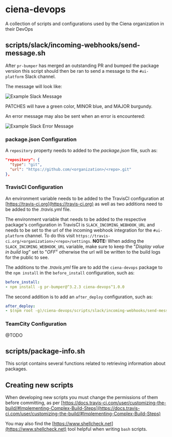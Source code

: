 # ciena-devops
A collection of scripts and configurations used by the Ciena organization in their DevOps

## scripts/slack/incoming-webhooks/send-message.sh

After `pr-bumper` has merged an outstanding PR and bumped the package version this script should then be ran to send a
message to the `#ui-platform` Slack channel.

The message will look like:

![Example Slack Message](https://user-images.githubusercontent.com/435544/35946094-19944f76-0c28-11e8-8c6d-783241c4eff4.png)

PATCHES will have a green color, MINOR blue, and MAJOR burgundy.

An error message may also be sent when an error is encountered:

![Example Slack Error Message](https://user-images.githubusercontent.com/435544/35946206-80c3bee8-0c28-11e8-81c1-b351050ddedb.png)


### package.json Configuration

A `repository` property needs to added to the _package.json_ file, such as:

```json
"repository": {
  "type": "git",
  "url": "https://github.com/<organization>/<repo>.git"
},
```


### TravisCI Configuration

An environment variable needs to be added to the TravisCI configuration at [https://travis-ci.org](https://travis-ci.org) as well as two additions need to be added to the _.travis.yml_ file.

The environment variable that needs to be added to the respective package's configuration in TravisCI is
`SLACK_INCOMING_WEBHOOK_URL` and needs to be set to the url of the incoming webhook integration for the `#ui-platform`
channel.  To do this visit `https://travis-ci.org/<organization>/<repo>/settings`. **NOTE:** When adding the
`SLACK_INCOMING_WEBHOOK_URL` variable, make sure to keep the "_Display value in build log_" set to "_OFF_" otherwise the url will be written to the build logs for the public to see.

The additions to the _.travis.yml_ file are to add the `ciena-devops` package to the `npm install` in the
`before_install` configuration, such as:

```yaml
before_install:
- npm install -g pr-bumper@^3.2.3 ciena-devops^1.0.0
```

The second addition is to add an `after_deploy` configuration, such as:

```yaml
after_deploy:
- $(npm root -g)/ciena-devops/scripts/slack/incoming-webhooks/send-message.sh
```

### TeamCity Configuration

@TODO


## scripts/package-info.sh

This script contains several functions related to retrieving information about packages.


## Creating new scripts

When developing new scripts you must change the permissions of them before committing, as per
[https://docs.travis-ci.com/user/customizing-the-build/#Implementing-Complex-Build-Steps](https://docs.travis-ci.com/user/customizing-the-build/#Implementing-Complex-Build-Steps)

You may also find the [https://www.shellcheck.net](https://www.shellcheck.net) tool helpful when writing `bash` 
scripts.
